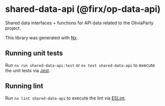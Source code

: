 # shared-data-api (@firx/op-data-api)

Shared data interfaces + functions for API data related to the OliviaParty project.

This library was generated with [Nx](https://nx.dev).

## Running unit tests

Run `nx run shared-data-api:test` or `nx test shared-data-api` to execute the unit tests via [Jest](https://jestjs.io).

## Running lint

Run `nx lint shared-data-api` to execute the lint via [ESLint](https://eslint.org/).

